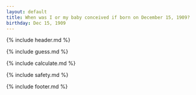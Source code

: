 ```yaml
---
layout: default
title: When was I or my baby conceived if born on December 15, 1909?
birthday: Dec 15, 1909
---
```


{% include header.md %}

{% include guess.md %}

{% include calculate.md %}

{% include safety.md %}

{% include footer.md %}



